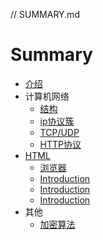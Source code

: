 // SUMMARY.md

# Summary
* [介绍](README.md)
* 计算机网络
    * [结构](network/struct.md)
    * [ip协议簇](network/ip.md)
    * [TCP/UDP](network/tcp.md)
    * [HTTP协议](network/http.md)
* [HTML](html/readme.md)
    * [浏览器](html/browser.md)
    * [Introduction](Chapter2/c2.md)
    * [Introduction](Chapter2/c3.md)
    * [Introduction](Chapter2/c4.md)
* 其他
    * [加密算法](other/crypto.md)

